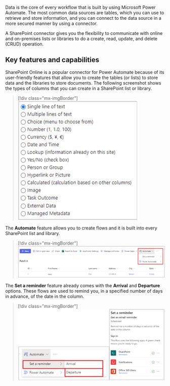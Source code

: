 Data is the core of every workflow that is built by using Microsoft Power Automate. The most common data sources are tables, which you can use to retrieve and store information, and you can connect to the data source in a more secured manner by using a connector. 

A SharePoint connector gives you the flexibility to communicate with online and on-premises lists or libraries to do a create, read, update, and delete (CRUD) operation.

## Key features and capabilities

SharePoint Online is a popular connector for Power Automate because of its user-friendly features that allow you to create the tables (or lists) to store data and the libraries to store documents. The following screenshot shows the types of columns that you can create in a SharePoint list or library.

> [!div class="mx-imgBorder"]
> [![Screenshot of the types of columns, including Single line of text, Multiple lines, Choice, Number, Currency, Date and Time, Lookup, and more.](../media/1-1-columns.png)](../media/1-1-columns.png#lightbox)

The **Automate** feature allows you to create flows and it is built into every SharePoint list and library.

> [!div class="mx-imgBorder"]
> [![Screenshot of SharePoint with the Automate button selected to show the Power Automate option.](../media/1-2-automate.png)](../media/1-2-automate.png#lightbox)

The **Set a reminder** feature already comes with the **Arrival** and **Departure** options. These flows are used to remind you, in a specified number of days in advance, of the date in the column.

> [!div class="mx-imgBorder"]
> [![Screenshot of the Set a reminder dialog box with Arrival and Departure features.](../media/1-3-reminder.png)](../media/1-3-reminder.png#lightbox)
